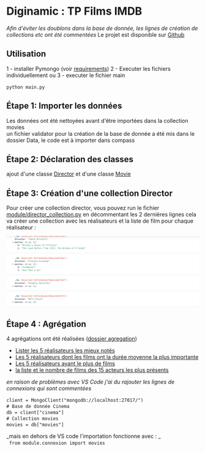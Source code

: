 # Diginamic : TP Films IMDB

_Afin d'éviter les doublons dans la base de donnée, les lignes de création de collections etc ont été commentées_ Le projet est disponible sur [Github](https://github.com/gillesah/MongoDB_TP)

## Utilisation

1 - installer Pymongo (voir [requirements](requirements.txt)) 2 - Executer les fichiers individuellement ou 3 - executer le fichier main

```
python main.py

```

## Étape 1: Importer les données

Les données ont été nettoyées avant d'être importées dans la collection movies  
un fichier validator pour la création de la base de donnée a été mis dans le dossier Data, le code est à importer dans compass

## Étape 2: Déclaration des classes

ajout d'une classe [Director](module/director.py) et d'une classe [Movie](module/movie.py)

## Étape 3: Création d'une collection Director

Pour créer une collection director, vous pouvez run le fichier [ module/director_collection.py](module/director_collection.py) en décommentant les 2 dernières lignes cela va créer une collection avec les réalisateurs et la liste de film pour chaque réalisateur :

![exemple](image.png)

## Étape 4 : Agrégation

4 agrégations ont été réalisées ([dossier agregation](agregation/))

- [Lister les 5 réalisateurs les mieux notés](agregation/ag_1.py)
- [Les 5 réalisateurs dont les films ont la durée moyenne la plus importante](agregation/ag_2.py)
- [Les 5 réalisateurs ayant le plus de films](agregation/ag_3.py)
- [la liste et le nombre de films des 15 acteurs les plus présents](agregation/ag_4.py)

_en raison de problèmes avec VS Code j'ai du rajouter les lignes de connexions qui sont commentées_

```
client = MongoClient("mongodb://localhost:27017/")
# Base de donnée Cinema
db = client["cinema"]
# Collection movies
movies = db["movies"]
```

_mais en dehors de VS code l'importation fonctionne avec : _  
` from module.connexion import movies`
